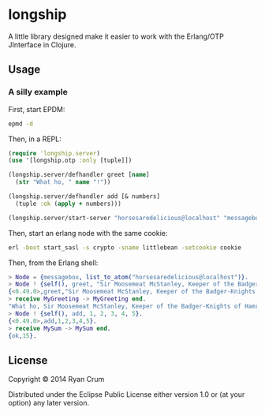 # longship

A little library designed make it easier to work with the Erlang/OTP JInterface in Clojure.

## Usage

### A silly example

First, start EPDM:

```bash
epmd -d
```

Then, in a REPL:

```clojure
(require 'longship.server)
(use '[longship.otp :only [tuple]])

(longship.server/defhandler greet [name]
  (str "What ho, " name "!"))

(longship.server/defhandler add [& numbers]
  (tuple :ok (apply + numbers)))

(longship.server/start-server "horsesaredelicious@localhost" "messagebox" "cookie")
```

Then, start an erlang node with the same cookie:

```bash
erl -boot start_sasl -s crypto -sname littlebean -setcookie cookie
```

Then, from the Erlang shell:

```erlang
> Node = {messagebox, list_to_atom("horsesaredelicious@localhost")}.
> Node ! {self(), greet, "Sir Moosemeat McStanley, Keeper of the Badger-Knights of Hamramnon"}.
{<0.49.0>,greet,"Sir Moosemeat McStanley, Keeper of the Badger-Knights of Hamramnon"}
> receive MyGreeting -> MyGreeting end.
"What ho, Sir Moosemeat McStanley, Keeper of the Badger-Knights of Hamramnon!"
> Node ! {self(), add, 1, 2, 3, 4, 5}.
{<0.49.0>,add,1,2,3,4,5}.
> receive MySum -> MySum end.
{ok,15}.
```

## License

Copyright © 2014 Ryan Crum

Distributed under the Eclipse Public License either version 1.0 or (at
your option) any later version.
